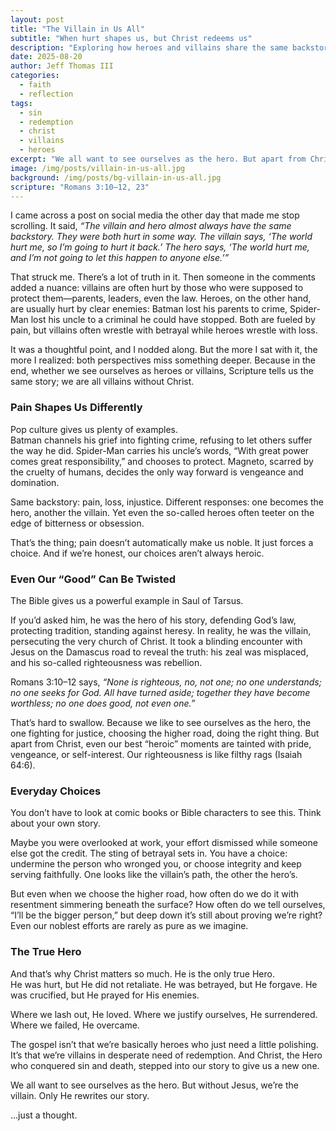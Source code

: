 ```yaml
---
layout: post
title: "The Villain in Us All"
subtitle: "When hurt shapes us, but Christ redeems us"
description: "Exploring how heroes and villains share the same backstory, yet Scripture reminds us that without Christ, we are all the villain."
date: 2025-08-20
author: Jeff Thomas III
categories:
  - faith
  - reflection
tags:
  - sin
  - redemption
  - christ
  - villains
  - heroes
excerpt: "We all want to see ourselves as the hero. But apart from Christ, we are the villain. Only He rewrites our story."
image: /img/posts/villain-in-us-all.jpg
background: /img/posts/bg-villain-in-us-all.jpg
scripture: "Romans 3:10–12, 23"
---
```


I came across a post on social media the other day that made me stop scrolling. It said, *“The villain and hero almost always have the same backstory. They were both hurt in some way. The villain says, ‘The world hurt me, so I’m going to hurt it back.’ The hero says, ‘The world hurt me, and I’m not going to let this happen to anyone else.’”*  

That struck me. There’s a lot of truth in it. Then someone in the comments added a nuance: villains are often hurt by those who were supposed to protect them—parents, leaders, even the law. Heroes, on the other hand, are usually hurt by clear enemies: Batman lost his parents to crime, Spider-Man lost his uncle to a criminal he could have stopped. Both are fueled by pain, but villains often wrestle with betrayal while heroes wrestle with loss.  

It was a thoughtful point, and I nodded along. But the more I sat with it, the more I realized: both perspectives miss something deeper. Because in the end, whether we see ourselves as heroes or villains, Scripture tells us the same story; we are all villains without Christ.  

### Pain Shapes Us Differently  

Pop culture gives us plenty of examples.  
Batman channels his grief into fighting crime, refusing to let others suffer the way he did. Spider-Man carries his uncle’s words, “With great power comes great responsibility,” and chooses to protect. Magneto, scarred by the cruelty of humans, decides the only way forward is vengeance and domination.  

Same backstory: pain, loss, injustice. Different responses: one becomes the hero, another the villain. Yet even the so-called heroes often teeter on the edge of bitterness or obsession.  

That’s the thing; pain doesn’t automatically make us noble. It just forces a choice. And if we’re honest, our choices aren’t always heroic.  

### Even Our “Good” Can Be Twisted  

The Bible gives us a powerful example in Saul of Tarsus.  

If you’d asked him, he was the hero of his story, defending God’s law, protecting tradition, standing against heresy. In reality, he was the villain, persecuting the very church of Christ. It took a blinding encounter with Jesus on the Damascus road to reveal the truth: his zeal was misplaced, and his so-called righteousness was rebellion.  

Romans 3:10–12 says, *“None is righteous, no, not one; no one understands; no one seeks for God. All have turned aside; together they have become worthless; no one does good, not even one.”*  

That’s hard to swallow. Because we like to see ourselves as the hero, the one fighting for justice, choosing the higher road, doing the right thing. But apart from Christ, even our best “heroic” moments are tainted with pride, vengeance, or self-interest. Our righteousness is like filthy rags (Isaiah 64:6).  

### Everyday Choices  

You don’t have to look at comic books or Bible characters to see this. Think about your own story.  

Maybe you were overlooked at work, your effort dismissed while someone else got the credit. The sting of betrayal sets in. You have a choice: undermine the person who wronged you, or choose integrity and keep serving faithfully. One looks like the villain’s path, the other the hero’s.  

But even when we choose the higher road, how often do we do it with resentment simmering beneath the surface? How often do we tell ourselves, “I’ll be the bigger person,” but deep down it’s still about proving we’re right? Even our noblest efforts are rarely as pure as we imagine.  

### The True Hero  

And that’s why Christ matters so much. He is the only true Hero.  
He was hurt, but He did not retaliate. He was betrayed, but He forgave. He was crucified, but He prayed for His enemies.  

Where we lash out, He loved. Where we justify ourselves, He surrendered. Where we failed, He overcame.  

The gospel isn’t that we’re basically heroes who just need a little polishing. It’s that we’re villains in desperate need of redemption. And Christ, the Hero who conquered sin and death, stepped into our story to give us a new one.  

We all want to see ourselves as the hero. But without Jesus, we’re the villain. Only He rewrites our story.  

…just a thought.

<!--stackedit_data:
eyJoaXN0b3J5IjpbLTc0Mzc4MTM4OF19
-->